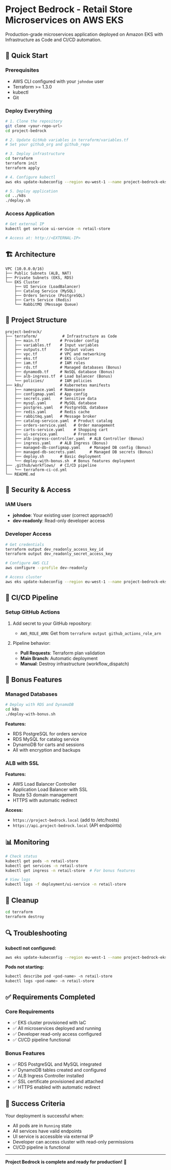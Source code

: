 # Project Bedrock - Retail Store Microservices on AWS EKS

Production-grade microservices application deployed on Amazon EKS with Infrastructure as Code and CI/CD automation.

## 🚀 Quick Start

### Prerequisites
- AWS CLI configured with your `johndoe` user
- Terraform >= 1.3.0
- kubectl
- Git

### Deploy Everything
```bash
# 1. Clone the repository
git clone <your-repo-url>
cd project-bedrock

# 2. Update GitHub variables in terraform/variables.tf
# Set your github_org and github_repo

# 3. Deploy infrastructure
cd terraform
terraform init
terraform apply

# 4. Configure kubectl
aws eks update-kubeconfig --region eu-west-1 --name project-bedrock-eks

# 5. Deploy application
cd ../k8s
./deploy.sh
```

### Access Application
```bash
# Get external IP
kubectl get service ui-service -n retail-store

# Access at: http://<EXTERNAL-IP>
```

## 🏗️ Architecture

```
VPC (10.0.0.0/16)
├── Public Subnets (ALB, NAT)
├── Private Subnets (EKS, RDS)
└── EKS Cluster
    ├── UI Service (LoadBalancer)
    ├── Catalog Service (MySQL)
    ├── Orders Service (PostgreSQL)
    ├── Carts Service (Redis)
    └── RabbitMQ (Message Queue)
```

## 📁 Project Structure

```
project-bedrock/
├── terraform/           # Infrastructure as Code
│   ├── main.tf         # Provider config
│   ├── variables.tf    # Input variables
│   ├── outputs.tf      # Output values
│   ├── vpc.tf          # VPC and networking
│   ├── eks.tf          # EKS cluster
│   ├── iam.tf          # IAM roles
│   ├── rds.tf          # Managed databases (Bonus)
│   ├── dynamodb.tf     # NoSQL database (Bonus)
│   ├── alb-ingress.tf  # Load balancer (Bonus)
│   └── policies/       # IAM policies
├── k8s/                # Kubernetes manifests
│   ├── namespace.yaml  # Namespace
│   ├── configmap.yaml  # App config
│   ├── secrets.yaml    # Sensitive data
│   ├── mysql.yaml      # MySQL database
│   ├── postgres.yaml   # PostgreSQL database
│   ├── redis.yaml      # Redis cache
│   ├── rabbitmq.yaml   # Message broker
│   ├── catalog-service.yaml  # Product catalog
│   ├── orders-service.yaml   # Order management
│   ├── carts-service.yaml    # Shopping cart
│   ├── ui-service.yaml       # Frontend
│   ├── alb-ingress-controller.yaml  # ALB Controller (Bonus)
│   ├── ingress.yaml    # ALB Ingress (Bonus)
│   ├── managed-db-configmap.yaml    # Managed DB config (Bonus)
│   ├── managed-db-secrets.yaml      # Managed DB secrets (Bonus)
│   ├── deploy.sh       # Basic deployment
│   └── deploy-with-bonus.sh  # Bonus features deployment
├── .github/workflows/  # CI/CD pipeline
│   └── terraform-ci-cd.yml
└── README.md
```

## 🔐 Security & Access

### IAM Users
- **johndoe**: Your existing user (correct approach!)
- **dev-readonly**: Read-only developer access

### Developer Access
```bash
# Get credentials
terraform output dev_readonly_access_key_id
terraform output dev_readonly_secret_access_key

# Configure AWS CLI
aws configure --profile dev-readonly

# Access cluster
aws eks update-kubeconfig --region eu-west-1 --name project-bedrock-eks --profile dev-readonly
```

## 🚦 CI/CD Pipeline

### Setup GitHub Actions
1. Add secret to your GitHub repository:
   - `AWS_ROLE_ARN`: Get from `terraform output github_actions_role_arn`

2. Pipeline behavior:
   - **Pull Requests**: Terraform plan validation
   - **Main Branch**: Automatic deployment
   - **Manual**: Destroy infrastructure (workflow_dispatch)

## 🎁 Bonus Features

### Managed Databases
```bash
# Deploy with RDS and DynamoDB
cd k8s
./deploy-with-bonus.sh
```

**Features:**
- RDS PostgreSQL for orders service
- RDS MySQL for catalog service
- DynamoDB for carts and sessions
- All with encryption and backups

### ALB with SSL
**Features:**
- AWS Load Balancer Controller
- Application Load Balancer with SSL
- Route 53 domain management
- HTTPS with automatic redirect

**Access:**
- `https://project-bedrock.local` (add to /etc/hosts)
- `https://api.project-bedrock.local` (API endpoints)

## 📊 Monitoring

```bash
# Check status
kubectl get pods -n retail-store
kubectl get services -n retail-store
kubectl get ingress -n retail-store  # For bonus features

# View logs
kubectl logs -f deployment/ui-service -n retail-store
```

## 🧹 Cleanup

```bash
cd terraform
terraform destroy
```

## 🔍 Troubleshooting

**kubectl not configured:**
```bash
aws eks update-kubeconfig --region eu-west-1 --name project-bedrock-eks
```

**Pods not starting:**
```bash
kubectl describe pod <pod-name> -n retail-store
kubectl logs <pod-name> -n retail-store
```

## ✅ Requirements Completed

### Core Requirements
- ✅ EKS cluster provisioned with IaC
- ✅ All microservices deployed and running
- ✅ Developer read-only access configured
- ✅ CI/CD pipeline functional

### Bonus Features
- ✅ RDS PostgreSQL and MySQL integrated
- ✅ DynamoDB tables created and configured
- ✅ ALB Ingress Controller installed
- ✅ SSL certificate provisioned and attached
- ✅ HTTPS enabled with automatic redirect

## 🎯 Success Criteria

Your deployment is successful when:
- All pods are in `Running` state
- All services have valid endpoints
- UI service is accessible via external IP
- Developer can access cluster with read-only permissions
- CI/CD pipeline is functional

---

**Project Bedrock is complete and ready for production!** 🎉